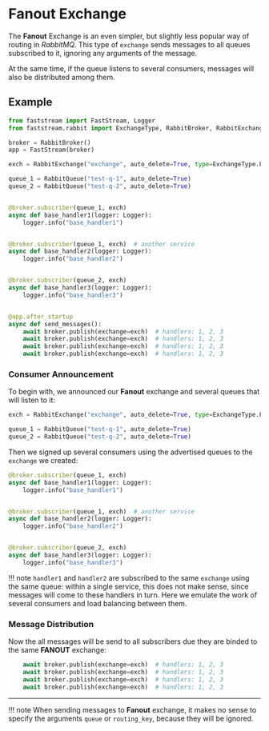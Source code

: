 # Fanout Exchange

The **Fanout** Exchange is an even simpler, but slightly less popular way of routing in *RabbitMQ*. This type of `exchange` sends messages to all queues subscribed to it, ignoring any arguments of the message.

At the same time, if the queue listens to several consumers, messages will also be distributed among them.

## Example

```python linenums="1"
from faststream import FastStream, Logger
from faststream.rabbit import ExchangeType, RabbitBroker, RabbitExchange, RabbitQueue

broker = RabbitBroker()
app = FastStream(broker)

exch = RabbitExchange("exchange", auto_delete=True, type=ExchangeType.FANOUT)

queue_1 = RabbitQueue("test-q-1", auto_delete=True)
queue_2 = RabbitQueue("test-q-2", auto_delete=True)


@broker.subscriber(queue_1, exch)
async def base_handler1(logger: Logger):
    logger.info("base_handler1")


@broker.subscriber(queue_1, exch)  # another service
async def base_handler2(logger: Logger):
    logger.info("base_handler2")


@broker.subscriber(queue_2, exch)
async def base_handler3(logger: Logger):
    logger.info("base_handler3")


@app.after_startup
async def send_messages():
    await broker.publish(exchange=exch)  # handlers: 1, 2, 3
    await broker.publish(exchange=exch)  # handlers: 1, 2, 3
    await broker.publish(exchange=exch)  # handlers: 1, 2, 3
    await broker.publish(exchange=exch)  # handlers: 1, 2, 3
```

### Consumer Announcement

To begin with, we announced our **Fanout** exchange and several queues that will listen to it:

```python linenums="7" hl_lines="1"
exch = RabbitExchange("exchange", auto_delete=True, type=ExchangeType.FANOUT)

queue_1 = RabbitQueue("test-q-1", auto_delete=True)
queue_2 = RabbitQueue("test-q-2", auto_delete=True)
```

Then we signed up several consumers using the advertised queues to the `exchange` we created:

```python linenums="13" hl_lines="1 6 11"
@broker.subscriber(queue_1, exch)
async def base_handler1(logger: Logger):
    logger.info("base_handler1")


@broker.subscriber(queue_1, exch)  # another service
async def base_handler2(logger: Logger):
    logger.info("base_handler2")


@broker.subscriber(queue_2, exch)
async def base_handler3(logger: Logger):
    logger.info("base_handler3")
```

!!! note
    `handler1` and `handler2` are subscribed to the same `exchange` using the same queue:
    within a single service, this does not make sense, since messages will come to these handlers in turn.
    Here we emulate the work of several consumers and load balancing between them.

### Message Distribution

Now the all messages will be send to all subscribers due they are binded to the same **FANOUT** exchange:

```python linenums="30"
    await broker.publish(exchange=exch)  # handlers: 1, 2, 3
    await broker.publish(exchange=exch)  # handlers: 1, 2, 3
    await broker.publish(exchange=exch)  # handlers: 1, 2, 3
    await broker.publish(exchange=exch)  # handlers: 1, 2, 3
```

---

!!! note
    When sending messages to **Fanout** exchange, it makes no sense to specify the arguments `queue` or `routing_key`, because they will be ignored.

